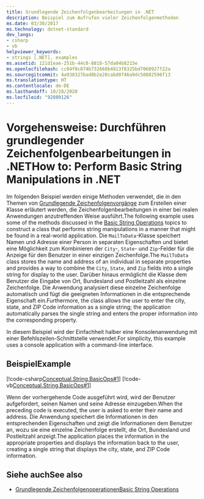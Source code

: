 ```yaml
---
title: Grundlegende Zeichenfolgenbearbeitungen in .NET
description: Beispiel zum Aufrufen vieler Zeichenfolgenmethoden
ms.date: 03/30/2017
ms.technology: dotnet-standard
dev_langs:
- csharp
- vb
helpviewer_keywords:
- strings [.NET], examples
ms.assetid: 121d1eae-251b-44c0-8818-57da04b8215e
ms.openlocfilehash: cc04f0c874b732668b4813f8325bd7060927f22a
ms.sourcegitcommit: 4a938327bad8b2e20cabd0f46a9dc50882596f13
ms.translationtype: HT
ms.contentlocale: de-DE
ms.lasthandoff: 10/28/2020
ms.locfileid: "92889126"
---
```

# <a name="how-to-perform-basic-string-manipulations-in-net"></a><span data-ttu-id="90746-103">Vorgehensweise: Durchführen grundlegender Zeichenfolgenbearbeitungen in .NET</span><span class="sxs-lookup"><span data-stu-id="90746-103">How to: Perform Basic String Manipulations in .NET</span></span>

<span data-ttu-id="90746-104">Im folgenden Beispiel werden einige Methoden verwendet, die in den Themen von [Grundlegende Zeichenfolgenvorgänge](basic-string-operations.md) zum Erstellen einer Klasse erläutert werden, die Zeichenfolgenbearbeitungen in einer bei realen Anwendungen anzutreffenden Weise ausführt.</span><span class="sxs-lookup"><span data-stu-id="90746-104">The following example uses some of the methods discussed in the [Basic String Operations](basic-string-operations.md) topics to construct a class that performs string manipulations in a manner that might be found in a real-world application.</span></span> <span data-ttu-id="90746-105">Die `MailToData`-Klasse speichert Namen und Adresse einer Person in separaten Eigenschaften und bietet eine Möglichkeit zum Kombinieren der `City`-, `State`- und `Zip`-Felder für die Anzeige für den Benutzer in einer einzigen Zeichenfolge.</span><span class="sxs-lookup"><span data-stu-id="90746-105">The `MailToData` class stores the name and address of an individual in separate properties and provides a way to combine the `City`, `State`, and `Zip` fields into a single string for display to the user.</span></span> <span data-ttu-id="90746-106">Darüber hinaus ermöglicht die Klasse dem Benutzer die Eingabe von Ort, Bundesland und Postleitzahl als einzelne Zeichenfolge. Die Anwendung analysiert diese einzelne Zeichenfolge automatisch und fügt die geeigneten Informationen in die entsprechende Eigenschaft ein.</span><span class="sxs-lookup"><span data-stu-id="90746-106">Furthermore, the class allows the user to enter the city, state, and ZIP Code information as a single string; the application automatically parses the single string and enters the proper information into the corresponding property.</span></span>  
  
<span data-ttu-id="90746-107">In diesem Beispiel wird der Einfachheit halber eine Konsolenanwendung mit einer Befehlszeilen-Schnittstelle verwendet.</span><span class="sxs-lookup"><span data-stu-id="90746-107">For simplicity, this example uses a console application with a command-line interface.</span></span>  
  
## <a name="example"></a><span data-ttu-id="90746-108">Beispiel</span><span class="sxs-lookup"><span data-stu-id="90746-108">Example</span></span>  

[!code-csharp[Conceptual.String.BasicOps#1](../../../samples/snippets/csharp/VS_Snippets_CLR/conceptual.string.basicops/cs/basicops.cs#1)]
[!code-vb[Conceptual.String.BasicOps#1](../../../samples/snippets/visualbasic/VS_Snippets_CLR/conceptual.string.basicops/vb/basicops.vb#1)]  
  
<span data-ttu-id="90746-109">Wenn der vorhergehende Code ausgeführt wird, wird der Benutzer aufgefordert, seinen Namen und seine Adresse einzugeben.</span><span class="sxs-lookup"><span data-stu-id="90746-109">When the preceding code is executed, the user is asked to enter their name and address.</span></span> <span data-ttu-id="90746-110">Die Anwendung speichert die Informationen in den entsprechenden Eigenschaften und zeigt die Informationen dem Benutzer an, wozu sie eine einzelne Zeichenfolge erstellt, die Ort, Bundesland und Postleitzahl anzeigt.</span><span class="sxs-lookup"><span data-stu-id="90746-110">The application places the information in the appropriate properties and displays the information back to the user, creating a single string that displays the city, state, and ZIP Code information.</span></span>  
  
## <a name="see-also"></a><span data-ttu-id="90746-111">Siehe auch</span><span class="sxs-lookup"><span data-stu-id="90746-111">See also</span></span>

- [<span data-ttu-id="90746-112">Grundlegende Zeichenfolgenoperationen</span><span class="sxs-lookup"><span data-stu-id="90746-112">Basic String Operations</span></span>](basic-string-operations.md)
